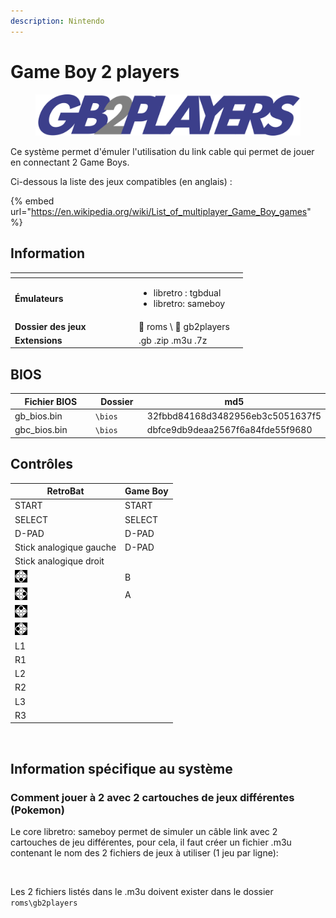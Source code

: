 ```yaml
---
description: Nintendo
---
```


# Game Boy 2 players

<div align="left">

<figure><img src="https://raw.githubusercontent.com/fabricecaruso/es-theme-carbon/52ff37c9e265587d006945a2ba695b5a962b3a3d/art/logos/gb2players.svg" alt=""><figcaption></figcaption></figure>

</div>

Ce système permet d'émuler l'utilisation du link cable qui permet de jouer en connectant 2 Game Boys.

Ci-dessous la liste des jeux compatibles (en anglais) :

{% embed url="https://en.wikipedia.org/wiki/List_of_multiplayer_Game_Boy_games" %}

## Information

<table data-header-hidden><thead><tr><th width="184"></th><th></th><th data-hidden></th></tr></thead><tbody><tr><td><strong>Émulateurs</strong></td><td><ul><li>libretro : tgbdual</li><li>libretro: sameboy</li></ul></td><td></td></tr><tr><td><strong>Dossier des jeux</strong></td><td><span data-gb-custom-inline data-tag="emoji" data-code="1f4c1">📁</span> roms \ <span data-gb-custom-inline data-tag="emoji" data-code="1f4c2">📂</span> gb2players</td><td></td></tr><tr><td><strong>Extensions</strong></td><td>.gb .zip .m3u .7z</td><td></td></tr></tbody></table>

## BIOS

<table><thead><tr><th width="187">Fichier BIOS</th><th width="108">Dossier</th><th>md5</th></tr></thead><tbody><tr><td>gb_bios.bin</td><td><code>\bios</code></td><td>32fbbd84168d3482956eb3c5051637f5</td></tr><tr><td>gbc_bios.bin</td><td><code>\bios</code></td><td>dbfce9db9deaa2567f6a84fde55f9680</td></tr></tbody></table>

## Contrôles

| RetroBat                                                                           | Game Boy |
| ---------------------------------------------------------------------------------- | -------- |
| START                                                                              | START    |
| SELECT                                                                             | SELECT   |
| D-PAD                                                                              | D-PAD    |
| Stick analogique gauche                                                            | D-PAD    |
| Stick analogique droit                                                             |          |
| ![A](<../../../../.gitbook/assets/image (19).png>)                                 | B        |
| ![B](<../../../../.gitbook/assets/image (6).png>)                                  | A        |
| <img src="../../../../.gitbook/assets/image (34).png" alt="" data-size="original"> |          |
| <img src="../../../../.gitbook/assets/image (32).png" alt="" data-size="line">     |          |
| L1                                                                                 |          |
| R1                                                                                 |          |
| L2                                                                                 |          |
| R2                                                                                 |          |
| L3                                                                                 |          |
| R3                                                                                 |          |

<div align="left">

<figure><img src="https://i.imgur.com/yDQp2P6.png" alt=""><figcaption></figcaption></figure>

</div>

## Information spécifique au système

### Comment jouer à 2 avec 2 cartouches de jeux différentes (Pokemon)

Le core libretro: sameboy permet de simuler un câble link avec 2 cartouches de jeu différentes, pour cela, il faut créer un fichier .m3u contenant le nom des 2 fichiers de jeux à utiliser (1 jeu par ligne):

<div align="left">

<figure><img src="https://i.imgur.com/obmo6y9.png" alt=""><figcaption></figcaption></figure>

</div>

Les 2 fichiers listés dans le .m3u doivent exister dans le dossier `roms\gb2players`
